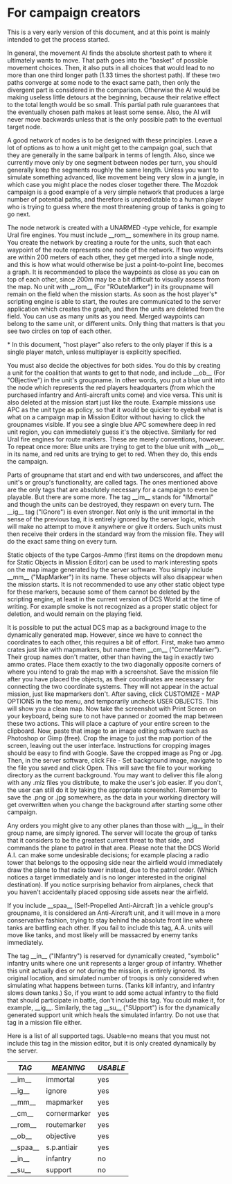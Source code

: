 # For campaign creators

This is a very early version of this document, and at this point is mainly intended to get the process started.

In general, the movement AI finds the absolute shortest path to where it ultimately wants to move. That path goes into
the "basket" of possible movement choices. Then, it also puts in all choices that would lead to no more than one third
longer path (1.33 times the shortest path). If these two paths converge at some node to the exact same path, then only
the divergent part is considered in the comparison. Otherwise the AI would be making useless little detours at the
beginning, because their relative effect to the total length would be so small. This partial path rule guarantees that
the eventually chosen path makes at least some sense. Also, the AI will never move backwards unless that is the only
possible path to the eventual target node.

A good network of nodes is to be designed with these principles. Leave a lot of options as to how a unit might get to
the campaign goal, such that they are generally in the same ballpark in terms of length. Also, since we currently move
only by one segment between nodes per turn, you should generally keep the segments roughly the same length. Unless you
want to simulate something advanced, like movement being very slow in a jungle, in which case you might place the nodes
closer together there. The Mozdok campaign is a good example of a very simple network that produces a large number of
potential paths, and therefore is unpredictable to a human player who is trying to guess where the most threatening
group of tanks is going to go next.

The node network is created with a UNARMED -type vehicle, for example Ural fire engines. You must include \_\_rom\_\_
somewhere in its group name. You create the network by creating a route for the units, such that each waypoint of the
route represents one node of the network. If two waypoints are within 200 meters of each other, they get merged into a
single node, and this is how what would otherwise be just a point-to-point line, becomes a graph. It is recommended to
place the waypoints as close as you can on top of each other, since 200m may be a bit difficult to visually assess from
the map. No unit with \_\_rom\_\_ (For "ROuteMarker") in its groupname will remain on the field when the mission starts.
As soon as the host player's* scripting engine is able to start, the routes are communicated to the server application
which creates the graph, and then the units are deleted from the field. You can use as many units as you need. Merged
waypoints can belong to the same unit, or different units. Only thing that matters is that you see two circles on top of
each other.

\* In this document, "host player" also refers to the only player if this is a single player match, unless multiplayer
is explicitly specified.

You must also decide the objectives for both sides. You do this by creating a unit for the coalition that wants to get
to that node, and include \_\_ob\_\_ (For "OBjective") in the unit's groupname. In other words, you put a blue unit into
the node which represents the red players headquarters (from which the purchased infantry and Anti-aircraft units come)
and vice versa. This unit is also deleted at the mission start just like the route. Example missions use APC as the unit
type as policy, so that it would be quicker to eyeball what is what on a campaign map in Mission Editor without having
to click the groupnames visible. If you see a single blue APC somewhere deep in red unit region, you can immediately
guess it's the objective. Similarly for red Ural fire engines for route markers. These are merely conventions, however.
To repeat once more: Blue units are trying to get to the blue unit with \_\_ob\_\_ in its name, and red units are trying
to get to red. When they do, this ends the campaign.

Parts of groupname that start and end with two underscores, and affect the unit's or group's functionality, are called
tags. The ones mentioned above are the only tags that are absolutely necessary for a campaign to even be playable. But
there are some more. The tag \_\_im\_\_ stands for "IMmortal" and though the units can be destroyed, they respawn on
every turn. The \_\_ig\_\_ tag ("IGnore") is even stronger. Not only is the unit immortal in the sense of the previous
tag, it is entirely ignored by the server logic, which will make no attempt to move it anywhere or give it orders. Such
units must then receive their orders in the standard way from the mission file. They will do the exact same thing on
every turn.

Static objects of the type Cargos-Ammo (first items on the dropdown menu for Static Objects in Mission Editor) can be
used to mark interesting spots on the map image generated by the server software. You simply include \_\_mm\_\_
("MapMarker") in its name. These objects will also disappear when the mission starts. It is not recommended to use any
other static object type for these markers, because some of them cannot be deleted by the scripting engine, at least in
the current version of DCS World at the time of writing. For example smoke is not recognized as a proper static object
for deletion, and would remain on the playing field.

It is possible to put the actual DCS map as a background image to the dynamically generated map. However, since we have
to connect the coordinates to each other, this requires a bit of effort. First, make two ammo crates just like with
mapmarkers, but name them \_\_cm\_\_ ("CornerMarker"). Their group names don't matter, other than having the tag in
exactly two ammo crates. Place them exactly to the two diagonally opposite corners of where you intend to grab the map
with a screenshot. Save the mission file after you have placed the objects, as their coordinates are necessary for
connecting the two coordinate systems. They will not appear in the actual mission, just like mapmarkers don't. After
saving, click CUSTOMIZE - MAP OPTIONS in the top menu, and temporarily uncheck USER OBJECTS. This will show you a clean
map. Now take the screenshot with Print Screen on your keyboard, being sure to not have panned or zoomed the map between
these two actions. This will place a capture of your entire screen to the clipboard. Now, paste that image to an image
editing software such as Photoshop or Gimp (free). Crop the image to just the map portion of the screen, leaving out the
user interface. Instructions for cropping images should be easy to find with Google. Save the cropped image as Png or
Jpg. Then, in the server software, click File - Set background image, navigate to the file you saved and click Open.
This will save the file to your working directory as the current background. You may want to deliver this file along
with any .miz files you distribute, to make the user's job easier. If you don't, the user can still do it by taking the
appropriate screenshot. Remember to save the .png or .jpg somewhere, as the data in your working directory will get
overwritten when you change the background after starting some other campaign.

Any orders you might give to any other planes than those with \_\_ig\_\_ in their group name, are simply ignored. The
server will locate the group of tanks that it considers to be the greatest current threat to that side, and commands the
plane to patrol in that area. Please note that the DCS World A.I. can make some undesirable decisions; for example
placing a radio tower that belongs to the opposing side near the airfield would immediately draw the plane to that radio
tower instead, due to the patrol order. (Which notices a target immediately and is no longer interested in the original
destination). If you notice surprising behavior from airplanes, check that you haven't accidentally placed opposing side
assets near the airfield.

If you include \_\_spaa\_\_ (Self-Propelled Anti-Aircraft )in a vehicle group's groupname, it is considered an
Anti-Aircraft unit, and it will move in a more conservative fashion, trying to stay behind the absolute front line where
tanks are battling each other. If you fail to include this tag, A.A. units will move like tanks, and most likely will be
massacred by enemy tanks immediately.

The tag \_\_in\_\_ ("INfantry") is reserved for dynamically created, "symbolic" infantry units where one unit represents
a larger group of infantry. Whether this unit actually dies or not during the mission, is entirely ignored. Its original
location, and simulated number of troops is only considered when simulating what happens between turns. (Tanks kill
infantry, and infantry slows down tanks.) So, if you want to add some actual infantry to the field that should
participate in battle, don't include this tag. You could make it, for example, \_\_ig\_\_. Similarly, the tag \_\_su\_\_
("SUpport") is for the dynamically generated support unit which heals the simulated infantry. Do not use that tag in a
mission file either.

Here is a list of all supported tags. Usable=no means that you must not include this tag in the mission editor, but it
is only created dynamically by the server.

| *TAG*        | *MEANING*    | *USABLE* |
|--------------|--------------|----------|
| \_\_im\_\_   | immortal     | yes      |
| \_\_ig\_\_   | ignore       | yes      |
| \_\_mm\_\_   | mapmarker    | yes      |
| \_\_cm\_\_   | cornermarker | yes      |
| \_\_rom\_\_  | routemarker  | yes      |
| \_\_ob\_\_   | objective    | yes      |
| \_\_spaa\_\_ | s.p.antiair  | yes      |
| \_\_in\_\_   | infantry     | no       |
| \_\_su\_\_   | support      | no       |